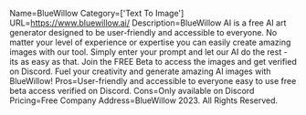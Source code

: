 Name=BlueWillow
Category=['Text To Image']
URL=https://www.bluewillow.ai/
Description=BlueWillow AI is a free AI art generator designed to be user-friendly and accessible to everyone. No matter your level of experience or expertise you can easily create amazing images with our tool. Simply enter your prompt and let our AI do the rest - its as easy as that. Join the FREE Beta to access the images and get verified on Discord. Fuel your creativity and generate amazing AI images with BlueWillow!
Pros=User-friendly and accessible to everyone easy to use free beta access verified on Discord.
Cons=Only available on Discord
Pricing=Free
Company Address=BlueWillow 2023. All Rights Reserved.
